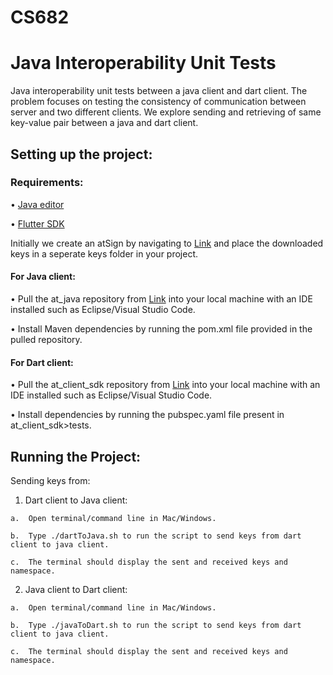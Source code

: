 # CS682
# Java Interoperability Unit Tests

Java interoperability unit tests between a java client and dart client. The problem focuses on testing the consistency of communication between server and two different clients. We explore sending and retrieving of same key-value pair between a java and dart client.

## Setting up the project:

### Requirements:

•	[Java editor](https://www.jetbrains.com/idea/download/#section=mac)

•	[Flutter SDK](https://docs.flutter.dev/get-started/install/windows)


Initially we create an atSign by navigating to [Link](https://my.atsign.com/choose-atsign/a4a9686d92be5d97259bda204585a90ebbe09363fa3708612aefbd6a9cd9c770)
  and place the downloaded keys in a seperate keys folder in your project.

#### For Java client:
•	Pull the at_java repository from [Link](https://github.com/atsign-foundation/at_java.git) into your local machine with an IDE installed such as       Eclipse/Visual Studio Code.  

•	Install Maven dependencies by running the pom.xml file provided in the pulled repository.


#### For Dart client:
•	Pull the at_client_sdk repository from [Link](https://github.com/atsign-foundation/at_client_sdk.git) into your local machine with an IDE installed   such as Eclipse/Visual Studio Code.  

•	Install dependencies by running the pubspec.yaml file present in at_client_sdk>tests.

## Running the Project:
Sending keys from:  

   1.	Dart client to Java client:  
   
    a.	Open terminal/command line in Mac/Windows.  
    
    b.	Type ./dartToJava.sh to run the script to send keys from dart client to java client.  
    
    c.	The terminal should display the sent and received keys and namespace.
    
   2.	Java client to Dart client:  
   
    a.	Open terminal/command line in Mac/Windows.  
    
    b.	Type ./javaToDart.sh to run the script to send keys from dart client to java client.  
    
    c.	The terminal should display the sent and received keys and namespace.
  

   

